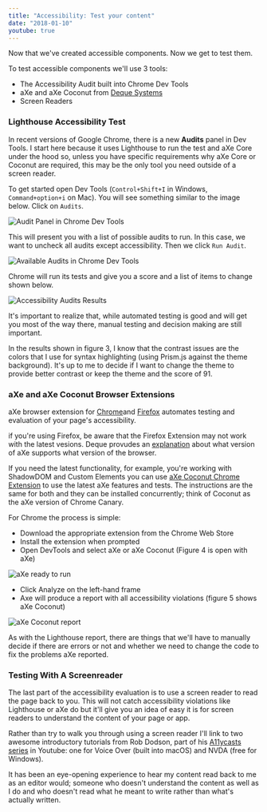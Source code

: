 ```yaml
---
title: "Accessibility: Test your content"
date: "2018-01-10"
youtube: true
---
```


Now that we've created accessible components. Now we get to test them.

To test accessible components we'll use 3 tools:

* The Accessibility Audit built into Chrome Dev Tools
* aXe and aXe Coconut from [Deque Systems](https://www.deque.com/)
* Screen Readers

### Lighthouse Accessibility Test

In recent versions of Google Chrome, there is a new **Audits** panel in Dev Tools. I start here because it uses Lighthouse to run the test and aXe Core under the hood so, unless you have specific requirements why aXe Core or Coconut are required, this may be the only tool you need outside of a screen reader.

To get started open Dev Tools (`Control+Shift+I` in Windows, `Command+option+i` on Mac). You will see something similar to the image below. Click on `Audits`.

![Audit Panel in Chrome Dev Tools](/images/2017/12/audits-panel-devtool.png)

This will present you with a list of possible audits to run. In this case, we want to uncheck all audits except accessibility. Then we click `Run Audit`.

![Available Audits in Chrome Dev Tools](/images/2017/12/devtools-avilable-audits.png)

Chrome will run its tests and give you a score and a list of items to change shown below.

![Accessibility Audits Results](/images/2017/12/devtools-accessibility-audit-result.png)

It's important to realize that, while automated testing is good and will get you most of the way there, manual testing and decision making are still important.

In the results shown in figure 3, I know that the contrast issues are the colors that I use for syntax highlighting (using Prism.js against the theme background). It's up to me to decide if I want to change the theme to provide better contrast or keep the theme and the score of 91.

### aXe and aXe Coconut Browser Extensions

aXe browser extension for [Chrome](https://chrome.google.com/webstore/detail/aXe/lhdoppojpmngadmnindnejefpokejbdd)and [Firefox](https://github.com/dequelabs/aXe-firefox-devtools) automates testing and evaluation of your page's accessibility.

if you're using Firefox, be aware that the Firefox Extension may not work with the latest vesions. Deque provudes an [explanation](https://www.deque.com/blog/understanding-axe-attest-extension-compatibility-firefox/) about what version of aXe supports what version of the browser.

<lite-youtube videoid="FW1giWW5M9I"></lite-youtube>

If you need the latest functionality, for example, you're working with ShadowDOM and Custom Elements you can use [aXe Coconut Chrome Extension](https://chrome.google.com/webstore/detail/aXe-coconut/iobddmbdndbbbfjopjdgadphaoihpojp) to use the latest aXe features and tests. The instructions are the same for both and they can be installed concurrently; think of Coconut as the aXe version of Chrome Canary.

For Chrome the process is simple:

* Download the appropriate extension from the Chrome Web Store
* Install the extension when prompted
* Open DevTools and select aXe or aXe Coconut (Figure 4 is open with aXe)

![aXe ready to run](/images/2017/12/axe-after-install.png)

* Click Analyze on the left-hand frame
* Axe will produce a report with all accessibility violations (figure 5 shows aXe Coconut)

![aXe Coconut report](/images/2017/12/axe-coconut-report.png)

As with the Lighthouse report, there are things that we'll have to manually decide if there are errors or not and whether we need to change the code to fix the problems aXe reported.

### Testing With A Screenreader

The last part of the accessibility evaluation is to use a screen reader to read the page back to you. This will not catch accessibility violations like Lighthouse or aXe do but it'll give you an idea of easy it is for screen readers to understand the content of your page or app.

Rather than try to walk you through using a screen reader I'll link to two awesome introductory tutorials from Rob Dodson, part of his [A11ycasts series](https://www.youtube.com/playlist?list=PLNYkxOF6rcICWx0C9LVWWVqvHlYJyqw7g) in Youtube: one for Voice Over (built into macOS) and NVDA (free for Windows).

<lite-youtube videoid="Jao3s_CwdRU"></lite-youtube>

<lite-youtube videoid="5R-6WvAihms"></lite-youtube>

It has been an eye-opening experience to hear my content read back to me as an editor would; someone who doesn't understand the content as well as I do and who doesn't read what he meant to write rather than what's actually written.
